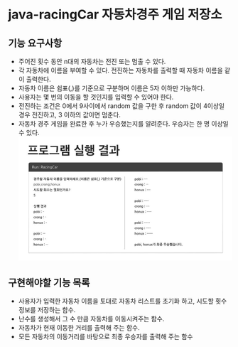 # java-racingCar 자동차경주 게임 저장소
## 기능 요구사항
+ 주어진 횟수 동안 n대의 자동차는 전진 또는 멈출 수 있다.
+ 각 자동차에 이름을 부여할 수 있다. 전진하는 자동차를 출력할 때 자동차 이름을 같이 출력한다.
+ 자동차 이름은 쉼표(,)를 기준으로 구분하며 이름은 5자 이하만 가능하다.
+ 사용자는 몇 번의 이동을 할 것인지를 입력할 수 있어야 한다.
+ 전진하는 조건은 0에서 9사이에서 random 값을 구한 후 random 값이 4이상일 경우 전진하고, 3 이하의 값이면 멈춘다.
+ 자동차 경주 게임을 완료한 후 누가 우승했는지를 알려준다. 우승자는 한 명 이상일 수 있다.
![capture](./image/cap.JPG)


## 구현해야할 기능 목록
+ 사용자가 입력한 자동차 이름을 토대로 자동차 리스트를 초기화 하고, 시도할 횟수 정보를 저장하는 함수.
+ 난수를 생성해서 그 수 만큼 자동차를 이동시켜주는 함수.
+ 자동차가 현재 이동한 거리를 출력해 주는 함수.
+ 모든 자동차의 이동거리를 바탕으로 최종 우승자를 출력해 주는 함수
